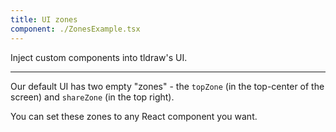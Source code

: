 ```yaml
---
title: UI zones
component: ./ZonesExample.tsx
---
```


Inject custom components into tldraw's UI.

---

Our default UI has two empty "zones" - the `topZone` (in the top-center of the screen) and `shareZone` (in the top right).

You can set these zones to any React component you want.
